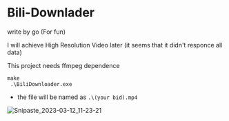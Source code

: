 # Bili-Downlader

write by go (For fun)

I will achieve High Resolution Video later (it seems that it didn't responce all data)

This project needs ffmpeg dependence
 
```
make
 .\BiliDownloader.exe
```

- the file will be named as `.\(your bid).mp4` 

![Snipaste_2023-03-12_11-23-21](https://user-images.githubusercontent.com/67376942/224522532-07ba0295-3b98-4201-8572-bfc8c81298c3.png)

